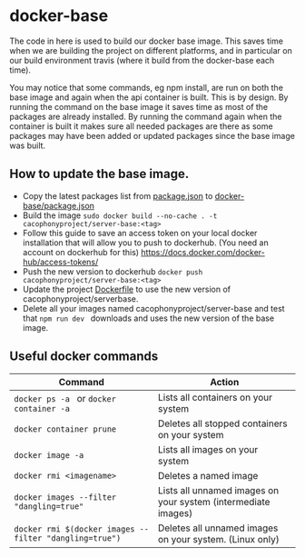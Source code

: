 # docker-base

The code in here is used to build our docker base image.   This saves time when we are building the 
project on different platforms, and in particular on our build environment travis (where it build from the docker-base each time).

You may notice that some commands, eg npm install, are run on both the base image and again when the api container is built. 
This is by design.   By running the command on the base image it saves time as most of the packages are already installed.  By running the command again when the container is built it makes sure all needed packages are there as some packages may have been added or updated packages since the base image was built.

## How to update the base image. 

* Copy the latest packages list from [package.json](../package.json) to [docker-base/package.json](package.json)
* Build the image 
`sudo docker build --no-cache . -t cacophonyproject/server-base:<tag>`
* Follow this guide to save an access token on your local docker installation that will allow you to push to dockerhub. (You need an account on dockerhub for this) https://docs.docker.com/docker-hub/access-tokens/
* Push the new version to dockerhub
`docker push cacophonyproject/server-base:<tag>`
* Update the project [Dockerfile](../Dockerfile) to use the new version of cacophonyproject/serverbase. 
* Delete all your images named cacophonyproject/server-base and test that ` npm run dev  ` downloads and uses the new version of the base image. 


## Useful docker commands

Command | Action
---|---
`docker ps -a `  or  `docker container -a ` | Lists all containers on your system
`docker container prune ` | Deletes all stopped containers on your system
`docker image -a ` | Lists all images on your system
`docker rmi <imagename> ` | Deletes a named image
`docker images --filter "dangling=true" ` | Lists all unnamed images on your system (intermediate images)
`docker rmi $(docker images --filter "dangling=true") `| Deletes all unnamed images on your system.  (Linux only)

